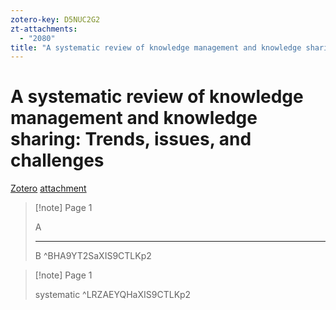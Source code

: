 ```yaml
---
zotero-key: D5NUC2G2
zt-attachments:
  - "2080"
title: "A systematic review of knowledge management and knowledge sharing: Trends, issues, and challenges"
---
```

# A systematic review of knowledge management and knowledge sharing: Trends, issues, and challenges

[Zotero](zotero://select/library/items/D5NUC2G2) [attachment](<file:///G:/Cloud/Storage/personalDrive/My%20Drive/Zotero/storage/XIS9CTLK/Asrar-ul-Haq%20and%20Anwar%20-%202016%20-%20A%20systematic%20review%20of%20knowledge%20management%20and%20knowledge%20sharing%20Trends,%20issues,%20and%20challenges.pdf>)

> [!note] Page 1
> 
> A
> 
> ---
> B
> ^BHA9YT2SaXIS9CTLKp2

> [!note] Page 1
> 
> systematic
> ^LRZAEYQHaXIS9CTLKp2
